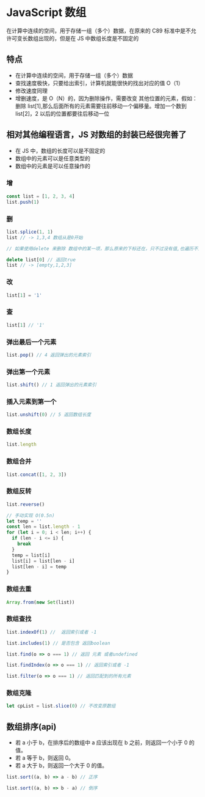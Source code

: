 # JavaScript 数组

在计算中连续的空间，用于存储一组（多个）数据，在原来的 C89 标准中是不允许可变长数组出现的，但是在 JS 中数组长度是不固定的

## 特点

- 在计算中连续的空间，用于存储一组（多个）数据
- 查找速度极快，只要给出索引，计算机就能很快的找出对应的值 O（1）
- 修改速度同理
- 增删速度，是 O（N）的，因为删除操作，需要改变 其他位置的元素，假如：删除 list[1],那么后面所有的元素需要往前移动一个偏移量。增加一个数到 list[2]，2 以后的位置都要往后移动一位

## 相对其他编程语言，JS 对数组的封装已经很完善了

- 在 JS 中，数组的长度可以是不固定的
- 数组中的元素可以是任意类型的
- 数组中的元素是可以任意操作的

### 增

```js
const list = [1, 2, 3, 4]
list.push(1)
```

### 删

```js
list.splice(1, 1)
list // -> 1,3,4 数组从是0开始

// 如果使用delete 来删除 数组中的某一项，那么原来的下标还在，只不过没有值,也遍历不到 `empty` 但是长度不变，很诡异，所以从来没有人建议咱这么做

delete list[0] // 返回true
list // -> [empty,1,2,3]
```

### 改

```js
list[1] = '1'
```

### 查

```js
list[1] // '1'
```

### 弹出最后一个元素

```js
list.pop() // 4 返回弹出的元素索引
```

### 弹出第一个元素

```js
list.shift() // 1 返回弹出的元素索引
```

### 插入元素到第一个

```js
list.unshift(0) // 5 返回数组长度
```

### 数组长度

```js
list.length
```

### 数组合并

```js
list.concat([1, 2, 3])
```

### 数组反转

```js
list.reverse()

// 手动实现 O(0.5n)
let temp = ''
const len = list.length - 1
for (let i = 0; i < len; i++) {
  if (len - i <= i) {
    break
  }
  temp = list[i]
  list[i] = list[len - i]
  list[len - i] = temp
}
```

### 数组去重

```js
Array.from(new Set(list))
```

### 数组查找

```js
list.indexOf(1) //  返回索引或者 -1

list.includes(1) // 是否包含 返回boolean

list.find(o => o === 1) // 返回 元素 或者undefined

list.findIndex(o => o === 1) // 返回索引或者 -1

list.filter(o => o === 1) // 返回匹配到的所有元素
```

### 数组克隆

```js
let cpList = list.slice(0) // 不改变原数组
```

## 数组排序(api)

- 若 a 小于 b，在排序后的数组中 a 应该出现在 b 之前，则返回一个小于 0 的值。
- 若 a 等于 b，则返回 0。
- 若 a 大于 b，则返回一个大于 0 的值。

```js
list.sort((a, b) => a - b) // 正序

list.sort((a, b) => b - a) // 倒序
```
